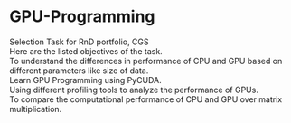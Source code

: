 # GPU-Programming
Selection Task for RnD portfolio, CGS
<br>
Here are the listed objectives of the task.
<br>
To understand the differences in performance of CPU and GPU based on different parameters like size of data.
<br>
Learn GPU Programming using PyCUDA.
<br>
Using different profiling tools to analyze the performance of GPUs.
<br>
To compare the computational performance of CPU and GPU over matrix multiplication.

